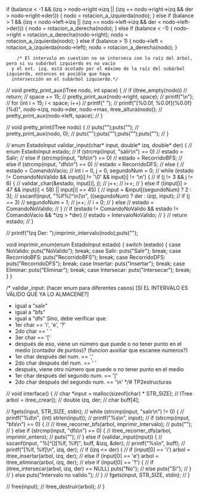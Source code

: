   
  
  if (balance < -1 && (izq > nodo->right->izq || (izq == nodo->right->izq && der > nodo->right->der))) {
    nodo = rotacion_a_izquierda(nodo);
  } else if (balance > 1 && (izq < nodo->left->izq || (izq == nodo->left->izq && der < nodo->left->der))) {
    nodo = rotacion_a_derecha(nodo);
  } else if (balance < -1) {
    nodo->right = rotacion_a_derecha(nodo->right);
    nodo = rotacion_a_izquierda(nodo);
  } else if (balance > 1) {
    nodo->left = rotacion_a_izquierda(nodo->left);
    nodo = rotacion_a_derecha(nodo);
  }


        /* El intervalo en cuestión no se interseca con la raíz del árbol, pero si su subárbol izquierdo es no vacío
      y el ext. izq. está acotado por el máximo de la raíz del subárbol izquierdo, entonces es posible que haya
      intersección en el subárbol izquierdo.*/




// void pretty_print_aux(ITree nodo, int space) { 
//   if (itree_empty(nodo)) 
//     return; 
//   space += 15; 
//   pretty_print_aux(nodo->right, space); 
//   printf("\n"); 
//   for (int i = 15; i < space; i++) 
//       printf(" "); 
//   printf("[%0.0f, %0.0f]{%0.0f}(%d)", nodo->izq, nodo->der, nodo->max, itree_altura(nodo));
//   pretty_print_aux(nodo->left, space); 
// } 

// void pretty_print(ITree nodo) {
//   puts("");puts("");
//   pretty_print_aux(nodo, 0);
//   puts("");puts("");puts("");puts("");
// }




// enum EstadoInput validar_input(char* input, double* izq, double* der) {
//   enum EstadoInput estado;
//   if (strcmp(input, "salir\n") == 0)
//     estado = Salir;
//   else if (strcmp(input, "bfs\n") == 0)
//     estado = RecorridoBFS;
//   else if (strcmp(input, "dfs\n") == 0)
//     estado = RecorridoDFS;
//   else {
//     estado = ComandoVacio;
//     int i = 0, j = 0, segundoNum = 0;
//     while (estado != ComandoNoValido && input[i] != '\0' && input[i] != '\n') {
//       if (j != 3 && j != 6) {
//         validar_char(&estado, input[i], j);
//         j++;
//         i++;
//       } else if ((input[i] > 47 && input[i] < 58) || input[i] == 45) {
//         input = &input[(segundoNum) ? 2 : 3];
//         sscanf(input, "%lf%[^\n]\n", ((segundoNum) ? der : izq), input);
//         if (j == 3)
//           segundoNum = 1;
//         j++;
//         i = 0;
//       } else
//         estado = ComandoNoValido;
//     }
//     if (estado != ComandoNoValido && estado != ComandoVacio && *izq > *der)
//       estado = IntervaloNoValido;
//   }
//   return estado;
// }



// printf("Izq Der: ");imprimir_intervalo(nodo);puts("");

void imprimir_enum(enum EstadoInput estado) {
  switch (estado) { 
    case NoValido: puts("NoValido"); break;
    case Salir: puts("Salir"); break;
    case RecorridoBFS: puts("RecorridoBFS"); break;
    case RecorridoDFS: puts("RecorridoDFS"); break;
    case Insertar: puts("Insertar"); break;
    case Eliminar: puts("Eliminar"); break;
    case Intersecar: puts("Intersecar"); break;
  }
}

/* validar_input: (hacer enum para diferentes casos)
[SI EL INTERVALO ES VÁLIDO QUE YA LO ALMACENE?]
- igual a "salir"
- igual a "bfs"
- igual a "dfs"
Sino, debe verificar que:
- 1er char == 'i', 'e', '?'
- 2do char == ' '
- 3er char == '['
- después de eso, viene un número que puede o no tener punto en el medio (contador de puntos)? (funcion auxiliar que escanee numeros?)
- 1er char después del num. == ','
- 2do char después del num. == ' '
- después, viene otro número que puede o no tener punto en el medio
- 1er char después del segundo num. == ']'
- 2do char después del segundo num. == '\n'
*/# TP2estructuras







// void interface() {
//   char *input = malloc(sizeof(char) * STR_SIZE);
//   ITree arbol = itree_crear();
//   double izq, der;
//   char buff[4];
  
//   fgets(input, STR_SIZE, stdin);
//   while (strcmp(input, "salir\n") != 0) {
//     printf("%d\n", (int) strlen(input));
//     printf("%s\n", input);
//     if (strcmp(input, "bfs\n") == 0) {
//     //   itree_recorrer_bfs(arbol, imprimir_intervalo);
//       puts("");
//     } else if (strcmp(input, "dfs\n") == 0) {
//       itree_recorrer_dfs(arbol, imprimir_entero);
//       puts("");
//     } else if (validar_input(input)) {
//       sscanf(input, "%[^[][%lf, %lf]", buff, &izq, &der);
//       printf("%s\n", buff);
//       printf("[%lf, %lf]\n", izq, der);
//       if (izq <= der) {
//         if (input[0] == 'i') arbol = itree_insertar(arbol, izq, der);
//         else if (input[0] == 'e') arbol = itree_eliminar(arbol, izq, der);
//         else if (input[0] == '?') {
//           if (itree_intersecar(arbol, izq, der) == NULL) puts("No");
//           else puts("Si");
//         }
//       } else puts("Intervalo no valido.");
//     }
//     fgets(input, STR_SIZE, stdin);
//   }
  
//   free(input);
//   itree_destruir(arbol);
// }

